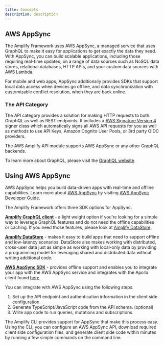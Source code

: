 ```yaml
---
title: Concepts
description: description
---
```


## AWS AppSync

The Amplify Framework uses AWS AppSync, a managed service that uses GraphQL to make it easy for applications to get exactly the data they need. With AppSync, you can build scalable applications, including those requiring real-time updates, on a range of data sources such as NoSQL data stores, relational databases, HTTP APIs, and your custom data sources with AWS Lambda.

For mobile and web apps, AppSync additionally provides SDKs that support local data access when devices go offline, and data synchronization with customizable conflict resolution, when they are back online.

### The API Category

The API category provides a solution for making HTTP requests to both GraphQL as well as REST endpoints. It includes a [AWS Signature Version 4](http://docs.aws.amazon.com/general/latest/gr/signature-version-4.html) signer class which automatically signs all AWS API requests for you as well as methods to use API Keys, Amazon Cognito User Pools, or 3rd party OIDC providers.

The AWS Amplify API module supports AWS AppSync or any other GraphQL backends.

<amplify-callout>

To learn more about GraphQL, please visit the [GraphQL website](http://graphql.org/learn/).

</amplify-callout>

## Using AWS AppSync

AWS AppSync helps you build data-driven apps with real-time and offline capabilities. Learn more about [AWS AppSync](https://aws.amazon.com/appsync/) by visiting [AWS AppSync Developer Guide](https://docs.aws.amazon.com/appsync/latest/devguide/welcome.html).

The Amplify Framework offers three SDK options for AppSync.

__[Amplify GraphQL client](~/lib/graphqlapi/query-data.md)__ - a light weight option if you're looking for a simple way to leverage GraphQL features and do not need the offline capabilities or caching. If you need those features, please look at [Amplify DataStore](~/lib/datastore/getting-started.md).

__[Amplify DataStore](~/lib/datastore/getting-started.md)__ - makes it easy to build apps that need to support offline and low-latency scenarios. DataStore also makes working with distributed, cross-user data just as simple as working with local-only data by providing a programming model for leveraging shared and distributed data without writing additional code.

__[AWS AppSync SDK](https://github.com/awslabs/aws-mobile-appsync-sdk-js/)__ - provides offline support and enables you to integrate your app with the AWS AppSync service and integrates with the Apollo client found [here](https://github.com/apollographql/apollo-client/).

You can integrate with AWS AppSync using the following steps:

1. Set up the API endpoint and authentication information in the client side configuration.
2. Generate TypeScript/JavaScript code from the API schema. (optional)
3. Write app code to run queries, mutations and subscriptions.

The Amplify CLI provides support for AppSync that make this process easy. Using the CLI, you can configure an AWS AppSync API, download required client side configuration files, and generate client side code within minutes by running a few simple commands on the command line.